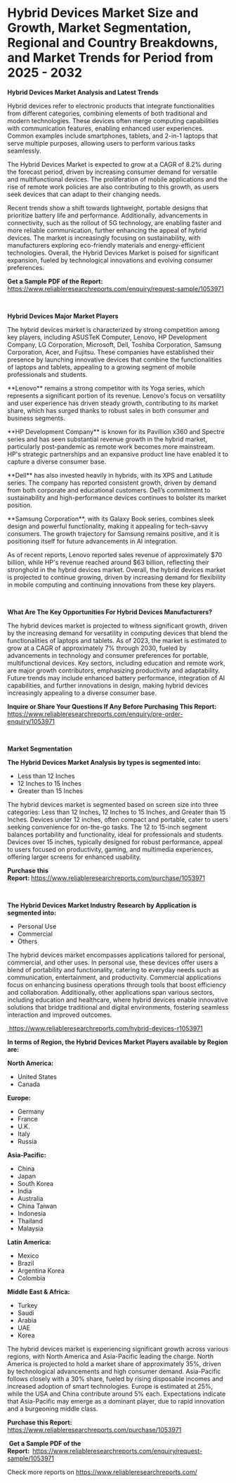 <p><h1>Hybrid Devices Market Size and Growth, Market Segmentation, Regional and Country Breakdowns, and Market Trends for Period from 2025 -  2032</h1></p><p><strong>Hybrid Devices Market Analysis and Latest Trends</strong></p>
<p><p>Hybrid devices refer to electronic products that integrate functionalities from different categories, combining elements of both traditional and modern technologies. These devices often merge computing capabilities with communication features, enabling enhanced user experiences. Common examples include smartphones, tablets, and 2-in-1 laptops that serve multiple purposes, allowing users to perform various tasks seamlessly.</p><p>The Hybrid Devices Market is expected to grow at a CAGR of 8.2% during the forecast period, driven by increasing consumer demand for versatile and multifunctional devices. The proliferation of mobile applications and the rise of remote work policies are also contributing to this growth, as users seek devices that can adapt to their changing needs. </p><p>Recent trends show a shift towards lightweight, portable designs that prioritize battery life and performance. Additionally, advancements in connectivity, such as the rollout of 5G technology, are enabling faster and more reliable communication, further enhancing the appeal of hybrid devices. The market is increasingly focusing on sustainability, with manufacturers exploring eco-friendly materials and energy-efficient technologies. Overall, the Hybrid Devices Market is poised for significant expansion, fueled by technological innovations and evolving consumer preferences.</p></p>
<p><strong>Get a Sample PDF of the Report:&nbsp;</strong> <a href="https://www.reliableresearchreports.com/enquiry/request-sample/1053971?utm_campaign=3323&utm_medium=2&utm_source=Github&utm_content=ia&utm_term=08042025&utm_id=hybrid-devices">https://www.reliableresearchreports.com/enquiry/request-sample/1053971</a></p>
<p>&nbsp;</p>
<p><strong>Hybrid Devices Major Market Players</strong></p>
<p><p>The hybrid devices market is characterized by strong competition among key players, including ASUSTeK Computer, Lenovo, HP Development Company, LG Corporation, Microsoft, Dell, Toshiba Corporation, Samsung Corporation, Acer, and Fujitsu. These companies have established their presence by launching innovative devices that combine the functionalities of laptops and tablets, appealing to a growing segment of mobile professionals and students.</p><p>**Lenovo** remains a strong competitor with its Yoga series, which represents a significant portion of its revenue. Lenovo's focus on versatility and user experience has driven steady growth, contributing to its market share, which has surged thanks to robust sales in both consumer and business segments.</p><p>**HP Development Company** is known for its Pavillion x360 and Spectre series and has seen substantial revenue growth in the hybrid market, particularly post-pandemic as remote work becomes more mainstream. HP's strategic partnerships and an expansive product line have enabled it to capture a diverse consumer base.</p><p>**Dell** has also invested heavily in hybrids, with its XPS and Latitude series. The company has reported consistent growth, driven by demand from both corporate and educational customers. Dell’s commitment to sustainability and high-performance devices continues to bolster its market position.</p><p>**Samsung Corporation**, with its Galaxy Book series, combines sleek design and powerful functionality, making it appealing for tech-savvy consumers. The growth trajectory for Samsung remains positive, and it is positioning itself for future advancements in AI integration.</p><p>As of recent reports, Lenovo reported sales revenue of approximately $70 billion, while HP's revenue reached around $63 billion, reflecting their stronghold in the hybrid devices market. Overall, the hybrid devices market is projected to continue growing, driven by increasing demand for flexibility in mobile computing and continuing innovations from these key players.</p></p>
<p>&nbsp;</p>
<p><strong>What Are The Key Opportunities For Hybrid Devices Manufacturers?</strong></p>
<p><p>The hybrid devices market is projected to witness significant growth, driven by the increasing demand for versatility in computing devices that blend the functionalities of laptops and tablets. As of 2023, the market is estimated to grow at a CAGR of approximately 7% through 2030, fueled by advancements in technology and consumer preferences for portable, multifunctional devices. Key sectors, including education and remote work, are major growth contributors, emphasizing productivity and adaptability. Future trends may include enhanced battery performance, integration of AI capabilities, and further innovations in design, making hybrid devices increasingly appealing to a diverse consumer base.</p></p>
<p><strong>Inquire or Share Your Questions If Any Before Purchasing This Report:</strong> <a href="https://www.reliableresearchreports.com/enquiry/pre-order-enquiry/1053971?utm_campaign=3323&utm_medium=2&utm_source=Github&utm_content=ia&utm_term=08042025&utm_id=hybrid-devices">https://www.reliableresearchreports.com/enquiry/pre-order-enquiry/1053971</a></p>
<p>&nbsp;</p>
<p><strong>Market Segmentation</strong></p>
<p><strong>The Hybrid Devices Market Analysis by types is segmented into:</strong></p>
<p><ul><li>Less than 12 Inches</li><li>12 Inches to 15 Inches</li><li>Greater than 15 Inches</li></ul></p>
<p><p>The hybrid devices market is segmented based on screen size into three categories: Less than 12 Inches, 12 Inches to 15 Inches, and Greater than 15 Inches. Devices under 12 inches, often compact and portable, cater to users seeking convenience for on-the-go tasks. The 12 to 15-inch segment balances portability and functionality, ideal for professionals and students. Devices over 15 inches, typically designed for robust performance, appeal to users focused on productivity, gaming, and multimedia experiences, offering larger screens for enhanced usability.</p></p>
<p><strong>Purchase this Report:&nbsp;</strong><a href="https://www.reliableresearchreports.com/purchase/1053971?utm_campaign=3323&utm_medium=2&utm_source=Github&utm_content=ia&utm_term=08042025&utm_id=hybrid-devices">https://www.reliableresearchreports.com/purchase/1053971</a></p>
<p>&nbsp;</p>
<p><strong>The Hybrid Devices Market Industry Research by Application is segmented into:</strong></p>
<p><ul><li>Personal Use</li><li>Commercial</li><li>Others</li></ul></p>
<p><p>The hybrid devices market encompasses applications tailored for personal, commercial, and other uses. In personal use, these devices offer users a blend of portability and functionality, catering to everyday needs such as communication, entertainment, and productivity. Commercial applications focus on enhancing business operations through tools that boost efficiency and collaboration. Additionally, other applications span various sectors, including education and healthcare, where hybrid devices enable innovative solutions that bridge traditional and digital environments, fostering seamless interaction and improved outcomes.</p></p>
<p><a href="https://www.reliableresearchreports.com/hybrid-devices-r1053971?utm_campaign=3323&utm_medium=2&utm_source=Github&utm_content=ia&utm_term=08042025&utm_id=hybrid-devices">&nbsp;https://www.reliableresearchreports.com/hybrid-devices-r1053971</a></p>
<p><strong>In terms of Region, the Hybrid Devices Market Players available by Region are:</strong></p>
<p>
    <p> <strong> North America: </strong>
        <ul>
            <li>United States</li>
            <li>Canada</li>
        </ul>
        </p> 
    <p> <strong> Europe: </strong>
        <ul>
            <li>Germany</li>
            <li>France</li>
            <li>U.K.</li>
            <li>Italy</li>
            <li>Russia</li>
        </ul>
        </p> 
    <p> <strong> Asia-Pacific: </strong>
        <ul>
            <li>China</li>
            <li>Japan</li>
            <li>South Korea</li>
            <li>India</li>
            <li>Australia</li>
            <li>China Taiwan</li>
            <li>Indonesia</li>
            <li>Thailand</li>
            <li>Malaysia</li>
        </ul>
        </p> 
    <p> <strong> Latin America: </strong>
        <ul>
            <li>Mexico</li>
            <li>Brazil</li>
            <li>Argentina Korea</li>
            <li>Colombia</li>
        </ul>
        </p> 
    <p> <strong> Middle East & Africa: </strong>
        <ul>
            <li>Turkey</li>
            <li>Saudi</li>
            <li>Arabia</li>
            <li>UAE</li>
            <li>Korea</li>
        </ul>
    </p>
    </p>
<p><p>The hybrid devices market is experiencing significant growth across various regions, with North America and Asia-Pacific leading the charge. North America is projected to hold a market share of approximately 35%, driven by technological advancements and high consumer demand. Asia-Pacific follows closely with a 30% share, fueled by rising disposable incomes and increased adoption of smart technologies. Europe is estimated at 25%, while the USA and China contribute around 5% each. Expectations indicate that Asia-Pacific may emerge as a dominant player, due to rapid innovation and a burgeoning middle class.</p></p>
<p><strong>Purchase this Report: </strong><a href="https://www.reliableresearchreports.com/purchase/1053971?utm_campaign=3323&utm_medium=2&utm_source=Github&utm_content=ia&utm_term=08042025&utm_id=hybrid-devices">https://www.reliableresearchreports.com/purchase/1053971</a></p>
<p>&nbsp;<strong>Get a Sample PDF of the Report:&nbsp;&nbsp;</strong><a href="https://www.reliableresearchreports.com/enquiry/request-sample/1053971?utm_campaign=3323&utm_medium=2&utm_source=Github&utm_content=ia&utm_term=08042025&utm_id=hybrid-devices">https://www.reliableresearchreports.com/enquiry/request-sample/1053971</a></p>
<p><strong></strong></p>
<p>Check more reports on <a href="https://www.reliableresearchreports.com/?utm_campaign=3323&utm_medium=2&utm_source=Github&utm_content=ia&utm_term=08042025&utm_id=hybrid-devices">https://www.reliableresearchreports.com/</a></p>